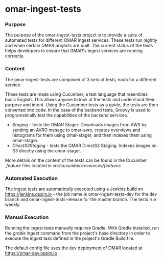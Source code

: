 # omar-ingest-tests

### Purpose

The purpose of the omar-ingest-tests project is to provide a suite of automated tests for different OMAR ingest services. These tests run nightly and when certain OMAR projects are built. The current status of the tests helps developers to ensure that OMAR's ingest services are running correctly.

### Content

The omar-ingest-tests are composed of 3 sets of tests, each for a different service.

These tests are made using Cucumber, a test language that resembles basic English. This allows anyone to look at the tests and understand their purpose and intent. Using the Cucumber tests as a guide, the tests are then converted into code. In the case of the backend tests, Groovy is used to programatically test the capabilities of the backend services.

- *Staging* - tests the OMAR Stager. Downloads images from AWS by sending an AVRO mesage to omar-avro, creates overviews and histograms for them using omar-stager, and then indexes them using omar-stager.
- *DirectS3Staging* - tests the OMAR DirectS3 Staging. Indexes images on S3 directly using the omar-stager.

More details on the content of the tests can be found in the Cucumber *.feature* files located in *src/cucumber/resources/features*

### Automated Execution

The ingest tests are automatically executed using a Jenkins build on https://jenkins.ossim.io - the job name is omar-ingest-tests-dev for the dev branch and omar-ingest-tests-release for the master branch. The tests run weekly.

### Manual Execution

Running the ingest tests manually requires Gradle. With Gradle installed, run the *gradle ingest* command from the project's base directory in order to execute the *ingest* task defined in the project's Gradle Build file.

The default config file uses the dev deployment of OMAR located at https://omar-dev.ossim.io
